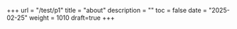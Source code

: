 +++
url = "/test/p1"
title = "about"
description = ""
toc = false
date = "2025-02-25"
weight = 1010
draft=true
+++
